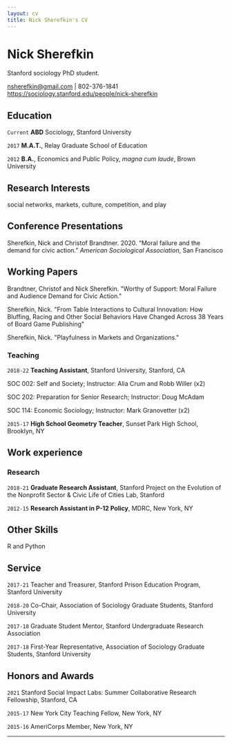 ```yaml
---
layout: cv
title: Nick Sherefkin's CV
---
```

# Nick Sherefkin
Stanford sociology PhD student.

<div id="webaddress">
<a href="nsherefkin@gmail.com">nsherefkin@gmail.com</a> | 802-376-1841
</div>
<div id="webaddress">
<a href="https://sociology.stanford.edu/people/nick-sherefkin">https://sociology.stanford.edu/people/nick-sherefkin</a>
</div>

## Education

`Current` __ABD__ Sociology, Stanford University

`2017`
__M.A.T.__, Relay Graduate School of Education

`2012`
__B.A.__, Economics and Public Policy, *magna cum laude*, Brown University 


## Research Interests

social networks, markets, culture, competition, and play

## Conference Presentations

Sherefkin, Nick and Christof Brandtner.  2020.  “Moral failure and the demand for civic action.” *American Sociological Association*, San Francisco

## Working Papers <!--- Publications and working papers --->

Brandtner, Christof and Nick Sherefkin. "Worthy of Support: Moral Failure and Audience Demand for Civic Action."

Sherefkin, Nick. "From Table Interactions to Cultural Innovation: How
Bluffing, Racing and Other Social Behaviors Have
Changed Across 38 Years of Board Game Publishing"

Sherefkin, Nick. "Playfulness in Markets and Organizations."


### Teaching
`2018-22`
__Teaching Assistant__, Stanford University, Stanford, CA

SOC 002: Self and Society; Instructor: Alia Crum and Robb Willer (x2)

SOC 202: Preparation for Senior Research; Instructor: Doug McAdam

SOC 114: Economic Sociology; Instructor: Mark Granovetter (x2)

`2015-17`
__High School Geometry Teacher__, Sunset Park High School, Brooklyn, NY


## Work experience

### Research
`2018-21`
__Graduate Research Assistant__, Stanford Project on the Evolution of the Nonprofit Sector & Civic Life of Cities Lab, Stanford 

`2012-15`
__Research Assistant in P-12 Policy__, MDRC, New York, NY


## Other Skills

R and Python


## Service

`2017-21`
Teacher and Treasurer, Stanford Prison Education Program, Stanford University

`2018-20`
Co-Chair, Association of Sociology Graduate Students, Stanford University

`2017-18` 
Graduate Student Mentor, Stanford Undergraduate Research Association

`2017-18` 
First-Year Representative, Association of Sociology Graduate Students, Stanford University


## Honors and Awards

`2021`
Stanford Social Impact Labs: Summer Collaborative Research Fellowship, Stanford, CA

`2015-17`
New York City Teaching Fellow, New York, NY

`2015-16`
AmeriCorps Member, New York, NY

***

<!-- ### Footer Last updated: November 2022 -->

